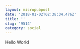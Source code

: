 ```yaml
---
layout: micropubpost
date: '2018-01-02T02:38:34.476Z'
title: ''
slug: '9514'
category: social
---
```

Hello World
